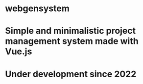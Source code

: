 # webgensystem

# Simple and minimalistic project management system made with Vue.js

#

# Under development since 2022

